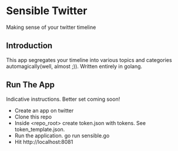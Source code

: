 Sensible Twitter
==============

Making sense of your twitter timeline

Introduction
--------------
This app segregates your timeline into various topics and categories automagically(well, almost ;)). Written entirely in golang. 

Run The App
--------------
Indicative instructions. Better set coming soon!
- Create an app on twitter
- Clone this repo
- Inside <repo_root> create token.json with tokens. See token_template.json.
- Run the application. 
      go run sensible.go
- Hit http://localhost:8081